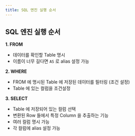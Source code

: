 ```yaml
---
title: SQL 엔진 실행 순서
---
```


## SQL 엔진 실행 순서

**1. FROM**

- 데이터를 확인할 Table 명시
- 이름이 너무 길다면 `AS` 로 alias 설정 가능

**2. WHERE**

- FROM 에 명시된 Table 에 저장된 데이터를 필터링 (조건 설정)
- Table 에 있는 컬럼을 조건설정

**3. SELECT**

- Table 에 저장되어 있는 컬럼 선택
- 변환된 Row 들에서 특정 Column 을 추출하는 기능
- 여러 컬럼 명시 가능
- 각 컬럼에 alias 설정 가능
